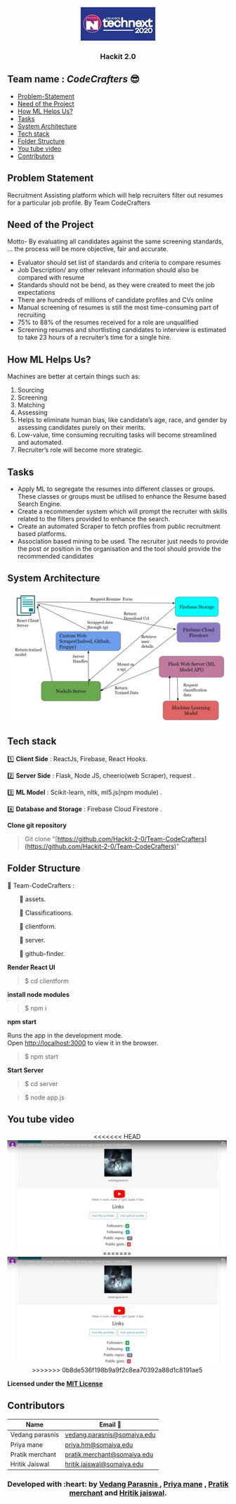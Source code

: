 <div align="center"> 
    <img src='./assets/technext.jpg'>
    <h3>Hackit 2.0</h3>
</div>

## Team name : *CodeCrafters* :sunglasses:

  - [Problem-Statement](#Problem-Statement)
  - [Need of the Project](#Need-of-the-Project)
  - [How ML Helps Us?](#How-ML-Helps-Us-?)
  - [Tasks](#Tasks)
  - [System Architecture](#System-Architecture)
  - [Tech stack](#Tech-stack)
  - [Folder Structure](#Folder-Structure)
  - [You tube video](#You-tube-video)
  - [Contributors](#Contributors)

## Problem Statement

Recruitment Assisting platform which will help recruiters filter out resumes for a particular job profile.
By Team CodeCrafters

## Need of the Project

Motto- By evaluating all candidates against the same screening standards, … the process will be more objective, fair and accurate.

* Evaluator should set list of standards and criteria to compare resumes
* Job Description/ any other relevant information should also be compared with resume
* Standards should not be bend, as they were created to meet the job expectations
* There are hundreds of millions of candidate profiles and CVs online
* Manual screening of resumes is still the most time-consuming part of recruiting 
* 75% to 88% of the resumes received for a role are unqualified
* Screening resumes and shortlisting candidates to interview is estimated to take 23 hours of a recruiter’s time for a single hire.

## How ML Helps Us?

Machines are better at certain things such as:
1. Sourcing 
2. Screening
3. Matching
4. Assessing
5. Helps to eliminate human bias, like candidate’s age, race, and gender by assessing candidates purely on their merits.
6. Low-value, time consuming recruiting tasks will become streamlined and automated.
7. Recruiter’s role will become more strategic.

## Tasks

* Apply ML to segregate the resumes into different classes or groups. These classes or groups must be utilised to enhance the Resume based Search Engine. 
* Create a recommender system which will prompt the recruiter with skills related to the filters provided to enhance the search. 
* Create an automated Scraper to fetch profiles from public recruitment based platforms.
* Association based mining to be used. The recruiter just needs to provide the post or position in the organisation and the tool should provide the recommended candidates

## System Architecture

<div align="center"> 
    <img src='./assets/architecture.JPG'>
</div>

## Tech stack

:one: **Client Side** :  ReactJs, Firebase, React Hooks.

:two: **Server Side** :  Flask, Node JS, cheerio(web Scraper), request .

:three: **ML Model** : Scikit-learn, nltk, ml5.js(npm module) .

:four: **Database and Storage** : Firebase Cloud Firestore .

**Clone git repository**

> Git clone "[https://github.com/Hackit-2-0/Team-CodeCrafters](https://github.com/Hackit-2-0/Team-CodeCrafters)"

## Folder Structure

:file_folder: Team-CodeCrafters :

&nbsp;&nbsp;&nbsp;&nbsp;&nbsp;&nbsp;&nbsp;:file_folder: assets.

&nbsp;&nbsp;&nbsp;&nbsp;&nbsp;&nbsp;&nbsp;:file_folder: Classificatioons.

&nbsp;&nbsp;&nbsp;&nbsp;&nbsp;&nbsp;&nbsp;:file_folder: clientform.

&nbsp;&nbsp;&nbsp;&nbsp;&nbsp;&nbsp;&nbsp;:file_folder: server.

&nbsp;&nbsp;&nbsp;&nbsp;&nbsp;&nbsp;&nbsp;:file_folder: github-finder. 

**Render React UI**

> $ cd clientform

**install node modules**

> $ npm i 

**npm start**

Runs the app in the development mode.<br />
Open [http://localhost:3000](http://localhost:3000) to view it in the browser.

> $ npm start 

**Start Server**

> $ cd server

> $ node app.js


## You tube video

<div align="center" style='width:500px'> 
<<<<<<< HEAD
    <a href="https://youtu.be/6Po6zL7kdd8"><img src="./assets/thumbnail.jpg"></a>
=======
    <a href="https://youtu.be/6Po6zL7kdd8"><img src="./assets/thumbnail.JPG"></a>
>>>>>>> 0b8de536f198b9a9f2c8ea70392a88d1c8191ae5

</div>

**Licensed under the [MIT License](LICENSE)** 

## Contributors

| Name    | Email :e-mail:  |
|---------| ------------------  |
| Vedang parasnis  | vedang.parasnis@somaiya.edu|
| Priya mane  | priya.hm@somaiya.edu|
| Pratik merchant  | pratik.merchant@somaiya.edu|
| Hritik Jaiswal  | hritik.jaiswal@somaiya.edu|

<h3 align="center"><b>Developed with :heart: by <a href="https://github.com/vedangparasnis">Vedang Parasnis </a> , <a href="https://github.com/pugnator-12"> Priya mane</a> , <a href="https://github.com/pratik6725">Pratik merchant</a> and <a href="https://github.com/hritik5102">Hritik jaiswal</a>.</b></h1>

